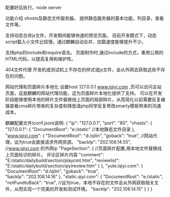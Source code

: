 配置好后执行，node server

功能介绍
vhosts及静态文件服务器。
提供静态服务器的基本功能，列目录，查看文件等。
 
支持动态合并js文件，开发期间能够快速的预览页面。
目前开发模式下，动态script载入小文件比较慢，通过麒麟自动合并，加载速度能够提升不少。
 
支持php的include和require语法。
页面制作时,通过include的方式，重用公用的HTML代码，以提高复用和维护性。
 
404文件代理
开发机或测试机上不存在的样式或js文件，会从外网去获取这些不存在的问题。
 
网站代理和页面碎片本地化
设置host 127.0.0.1 www.iqiyi.com ,页可以访问主站页面，这是麒麟的网站代理功能，这为页面碎片本地化提供了支持。
可以在开发阶段能够使用本地的碎片文件替换线上页面的局部碎片，从而简化以前需要反复编辑查看cms碎片带来的复杂度和降低请php同学反复修改smarty模板带来的沟通成本。

麒麟配置文件(conf.json)说明:
{
 "ip": "127.0.0.1",
 "port": "80",
 "vhosts": {
  "127.0.0.1": {
   "DocumentRoot": "e:/static"          //本地静态文件目录
  },
  "www.iqiyi.com": {
   "DocumentRoot": "d:/qilin", 
   "goback": "true",                    //网站代理，设为true会直接请求外网资源。
   "backIp": "202.108.14.55",           //www.iqiyi.com 的外网ip
   "PageSection": {                     //页面碎片配置,用本地文件替换线上页面标识的碎片。 <!--section comment-->评论区碎片内容<!--end section-->
    "comment": "E:/static/dailybuild/section/playcmt.htm",
    "reviewlist": "E:/static/dailybuild/section/qiyireview.htm"
   }
  },
  "yule.iqiyi.com": {
   "DocumentRoot": "d:/qilin", 
   "goback": "true",  
   "backIp": "202.108.14.16"
  },
  "static.qiyi.com": {
   "DocumentRoot": "e:/static", 
   "notFundtoBack": "true",            //设为true，本地不存在的文件会从外网获取相关文件，从而实现一个完美的开发和测试环境。
   "backIp": "202.108.14.15"
  }
 }
}



